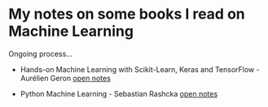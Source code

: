 # My notes on some books I read on Machine Learning

Ongoing process...

- Hands-on Machine Learning with Scikit-Learn, Keras and TensorFlow - Aurélien Geron [open notes](hands-on-ml/notes.md)

- Python Machine Learning - Sebastian Rashcka [open notes](python-ml/notes.md)